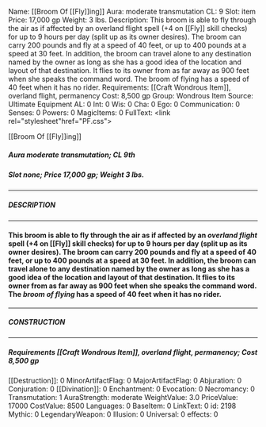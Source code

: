 Name: [[Broom Of [[Fly]]ing]]
Aura: moderate transmutation
CL: 9
Slot: item
Price: 17,000 gp
Weight: 3 lbs.
Description: This broom is able to fly through the air as if affected by an overland flight spell (+4 on [[Fly]] skill checks) for up to 9 hours per day (split up as its owner desires). The broom can carry 200 pounds and fly at a speed of 40 feet, or up to 400 pounds at a speed at 30 feet. In addition, the broom can travel alone to any destination named by the owner as long as she has a good idea of the location and layout of that destination. It flies to its owner from as far away as 900 feet when she speaks the command word. The broom of flying has a speed of 40 feet when it has no rider.
Requirements: [[Craft Wondrous Item]], overland flight, permanency
Cost: 8,500 gp
Group: Wondrous Item
Source: Ultimate Equipment
AL: 0
Int: 0
Wis: 0
Cha: 0
Ego: 0
Communication: 0
Senses: 0
Powers: 0
MagicItems: 0
FullText: <link rel="stylesheet"href="PF.css"><div class="heading"><p class="alignleft">[[Broom Of [[Fly]]ing]]</p><div style="clear: both;"></div></div><div><h5><b>Aura </b>moderate transmutation; <b>CL </b>9th</h5><h5><b>Slot </b>none; <b>Price </b>17,000 gp; <b>Weight </b>3 lbs.</h5></div><hr/><div><h5><b>DESCRIPTION</b></h5></div><hr/><div><h4><p>This broom is able to fly through the air as if affected by an <i>overland flight</i> spell (+4 on [[Fly]] skill checks) for up to 9 hours per day (split up as its owner desires). The broom can carry 200 pounds and fly at a speed of 40 feet, or up to 400 pounds at a speed at 30 feet. In addition, the broom can travel alone to any destination named by the owner as long as she has a good idea of the location and layout of that destination. It flies to its owner from as far away as 900 feet when she speaks the command word. The <i>broom of flying</i> has a speed of 40 feet when it has no rider.</p></h4></div><hr/><div><h5><b>CONSTRUCTION</b></h5></div><hr/><div><h5><b>Requirements </b>[[Craft Wondrous Item]], <i>overland flight</i>, <i>permanency</i>; <b>Cost </b>8,500 gp</h5></div>
[[Destruction]]: 0
MinorArtifactFlag: 0
MajorArtifactFlag: 0
Abjuration: 0
Conjuration: 0
[[Divination]]: 0
Enchantment: 0
Evocation: 0
Necromancy: 0
Transmutation: 1
AuraStrength: moderate
WeightValue: 3.0
PriceValue: 17000
CostValue: 8500
Languages: 0
BaseItem: 0
LinkText: 0
id: 2198
Mythic: 0
LegendaryWeapon: 0
Illusion: 0
Universal: 0
effects: 0
